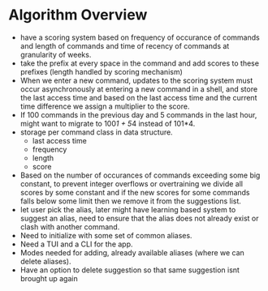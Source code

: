 # Algorithm Overview

- have a scoring system based on frequency of occurance of commands and length of commands and time of recency of commands at granularity of weeks.
- take the prefix at every space in the command and add scores to these prefixes (length handled by scoring mechanism)
- When we enter a new command, updates to the scoring system must occur asynchronously at entering a new command in a shell, and store the last access time and based on the last access time and the current time difference we assign a multiplier to the score.
- If 100 commands in the previous day and 5 commands in the last hour, might want to migrate to 100*1 + 5*4 instead of 101*4.
- storage per command class in data structure.
  - last access time
  - frequency
  - length
  - score
- Based on the number of occurances of commands exceeding some big constant, to prevent integer overflows or overtraining we divide all scores by some constant and if the new scores for some commands falls below some limit then we remove it from the suggestions list.
- let user pick the alias, later might have learning based system to suggest an alias, need to ensure that the alias does not already exist or clash with another command.
- Need to initialize with some set of common aliases.
- Need a TUI and a CLI for the app.
- Modes needed for adding, already available aliases (where we can delete aliases).
- Have an option to delete suggestion so that same suggestion isnt brought up again
